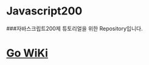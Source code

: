 # Javascript200

###자바스크립트200제 튜토리얼을 위한 Repository입니다.

# [Go WiKi](https://dev.venet.kr/flowermisty/javascript200/-/wikis/JavascriptExHistory)
